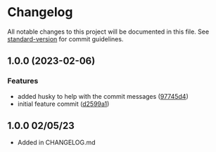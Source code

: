 # Changelog

All notable changes to this project will be documented in this file. See [standard-version](https://github.com/conventional-changelog/standard-version) for commit guidelines.

## 1.0.0 (2023-02-06)


### Features

* added husky to help with the commit messages ([97745d4](https://github.com/mokkapps/changelog-generator-demo/commits/97745d4e45a0e6ac6d2292d7932b14da9f9b1109))
* initial feature commit ([d2599a1](https://github.com/mokkapps/changelog-generator-demo/commits/d2599a136b9557b5bedcf39e00c73ad61484c67b))

## 1.0.0 02/05/23
- Added in CHANGELOG.md
